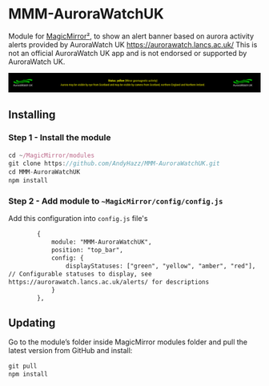 # MMM-AuroraWatchUK

Module for [MagicMirror²](https://github.com/MichMich/MagicMirror/), to show an alert banner based on aurora activity alerts provided by AuroraWatch UK https://aurorawatch.lancs.ac.uk/
This is not an official AuroraWatch UK app and is not endorsed or supported by AuroraWatch UK.

![Alt text](/img/demo.png "A preview of the MMM-AuroraWatchUK module showing a yellow alert.")

## Installing

### Step 1 - Install the module
```javascript
cd ~/MagicMirror/modules
git clone https://github.com/AndyHazz/MMM-AuroraWatchUK.git
cd MMM-AuroraWatchUK
npm install
```

### Step 2 - Add module to `~MagicMirror/config/config.js`
Add this configuration into `config.js` file's
```json5
        {
            module: "MMM-AuroraWatchUK",
            position: "top_bar",
            config: {
                displayStatuses: ["green", "yellow", "amber", "red"], // Configurable statuses to display, see https://aurorawatch.lancs.ac.uk/alerts/ for descriptions
            }
        },
```
## Updating
Go to the module’s folder inside MagicMirror modules folder and pull the latest version from GitHub and install:
```
git pull
npm install
```
